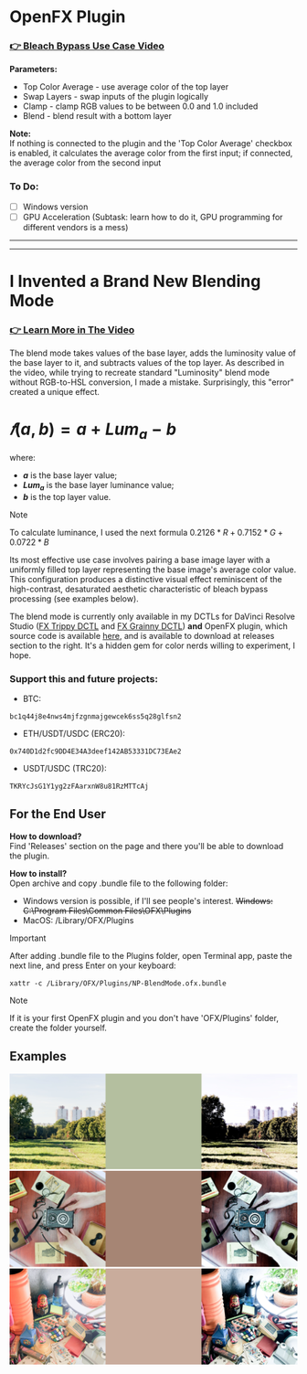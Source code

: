 # OpenFX Plugin 
### [👉 Bleach Bypass Use Case Video](https://www.youtube.com/watch?v=4Agm1IOfseY)  
**Parameters:**
- Top Color Average - use average color of the top layer
- Swap Layers - swap inputs of the plugin logically
- Clamp - clamp RGB values to be between 0.0 and 1.0 included
- Blend - blend result with a bottom layer  

**Note:**  
If nothing is connected to the plugin and the 'Top Color Average' checkbox is enabled, it calculates the average color from the first input; if connected, the average color from the second input

### To Do:
- [ ] Windows version
- [ ] GPU Acceleration (Subtask: learn how to do it, GPU programming for different vendors is a mess)

***  
***

# I Invented a Brand New Blending Mode 
### [👉 Learn More in The Video](https://youtu.be/gM-Ja1gioj4?si=76GnDCkQ0mI1tT-4 "I Invented a Brand New Blending Mode. Try it yourself!")
The blend mode takes values of the base layer, adds the luminosity value of the base layer to it, and subtracts values of the top layer. As described in the video, while trying to recreate standard "Luminosity" blend mode without RGB-to-HSL conversion, I made a mistake. Surprisingly, this "error" created a unique effect.

# $𝑓(a, b) = a + Lum_a - b$
where:
- **$`a`$** is the base layer value;
- **$`Lum_a`$** is the base layer luminance value;
- **$`b`$** is the top layer value.
> [!NOTE]
> To calculate luminance, I used the next formula $`0.2126*R + 0.7152*G + 0.0722*B`$

Its most effective use case involves pairing a base image layer with a uniformly filled top layer representing the base image's average color value. This configuration produces a distinctive visual effect reminiscent of the high-contrast, desaturated aesthetic characteristic of bleach bypass processing (see examples below).

The blend mode is currently only available in my DCTLs for DaVinci Resolve Studio ([FX Trippy DCTL](https://aescripts.com/fx-trippy-dctl/ "FX Trippy DCTL on the aescripts") and [FX Grainny DCTL](https://aescripts.com/fx-grainny-dctl/ "FX Grainny DCTL on the aescripts")) **and** OpenFX plugin, which source code is available [here](OFX-plugin), and is available to download at releases section to the right. It's a hidden gem for color nerds willing to experiment, I hope.

### Support this and future projects:
- BTC: 
```
bc1q44j8e4nws4mjfzgnmajgewcek6ss5q28glfsn2
```
- ETH/USDT/USDC (ERC20): 
```
0x740D1d2fc9DD4E34A3deef142AB53331DC73EAe2
```
- USDT/USDC (TRC20): 
```
TKRYcJsG1Y1yg2zFAarxnW8u81RzMTTcAj
```

## For the End User
**How to download?**  
Find 'Releases' section on the page and there you'll be able to download the plugin.

**How to install?**  
Open archive and copy .bundle file to the following folder:
- Windows version is possible, if I'll see people's interest. ~~Windows: C:\Program Files\Common Files\OFX\Plugins~~
- MacOS: /Library/OFX/Plugins  
> [!IMPORTANT]
> After adding .bundle file to the Plugins folder, open Terminal app, paste the next line, and press Enter on your keyboard:
> ```
> xattr -c /Library/OFX/Plugins/NP-BlendMode.ofx.bundle
> ```

> [!NOTE]  
> If it is your first OpenFX plugin and you don't have 'OFX/Plugins' folder, create the folder yourself.


## Examples
![Example 1](Examples/Example1.png)
![Example 2](Examples/Example2.png)
![Example 3](Examples/Example3.png)
